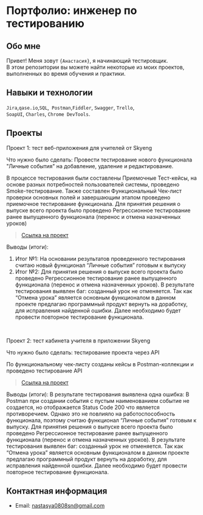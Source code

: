 # Портфолио: инженер по тестированию

## Обо мне 

Привет! Меня зовут ``{Анастасия}``, я начинающий тестировщик. <br>
В этом репозитории вы можете найти некоторые из моих проектов, выполненных во время обучения и практики.
<br>

## Навыки и технологии
``Jira``,``qase.io``,``SQL``,`` Postman``,``Fiddler``, ``Swagger``, ``Trello``, <br>
``SoapUI``,  ``Charles``, ``Chrome DevTools``.




## Проекты

<p> Проект 1: тест веб-приложения для учителей от Skyeng</p>
<p>Что нужно было сделать: Провести тестирование нового функционала "Личные события" на добавление, удаление и редактирование.<p>


<p>В процессе тестирования были составлены Приемочные Тест-кейсы, на основе разных потребностей пользователей системы, проведено Smoke-тестирование. Также составлен Функциональный Чек-лист проверки основных полей и завершающим этапом проведено приемочное тестирование функционала. Для принятия решения о выпуске всего проекта было проведено Регрессионное тестирование ранее выпущенного функционала (перенос и отмена назначенных уроков)<p>

> <a href="https://docs.google.com/document/d/18AUuhb8mdDS39NPDNKIp5W3faJVmHTRW/edit?usp=drive_link&ouid=104428511593220198727&rtpof=true&sd=true">Ссылка на проект</a>
  
 
 <p>Выводы (итоги):<p>
<ol>
  <li>Итог №1: На основании результатов проведенного тестирования считаю новый функционал “Личные события” готовым  к выпуску</li>
  <li>Итог №2: Для принятия решения о выпуске всего проекта было проведено Регрессионное тестирование ранее выпущенного функционала (перенос и отмена назначенных уроков). В результате тестирования выявлен баг: созданный урок не отменяется. Так как “Отмена урока” является основным функционалом в данном проекте предлагаю программный продукт вернуть на доработку, для исправления найденной ошибки. Далее необходимо будет провести повторное тестирование функционала.</li>
</ol>


<br> 

<p> Проект 2: тест кабинета учителя в приложении Skyeng</p>
<p>Что нужно было сделать: тестирование проекта через API<p>


<p>По функциональному чек-листу созданы кейсы в Postman-коллекции и проведено тестирование API<p>

>  <a href="https://docs.google.com/document/d/1qAWx7OuBx8Bs8M7-YGcbIBVTxaLHyt1I/edit?usp=drive_link&ouid=104428511593220198727&rtpof=true&sd=true">Ссылка на проект</a>
  
 
 <p>Выводы (итоги): В результате тестирования выявлена одна ошибка: В Postman при создании события с пустым наименованием событие не создается, но отображается Status Code 200 что является противоречием. Однако это не повлияло на работоспособность функционала, поэтому считаю функционал “Личные события” готовым  к выпуску. Для принятия решения о выпуске всего проекта было проведено Регрессионное тестирование ранее выпущенного функционала (перенос и отмена назначенных уроков). В результате тестирования выявлен баг: созданный урок не отменяется. Так как “Отмена урока” является основным функционалом в данном проекте предлагаю программный продукт вернуть на доработку, для исправления найденной ошибки. Далее необходимо будет провести повторное тестирование функционала.<p>




## Контактная информация
- Email: nastasya0808sn@gmail.com

